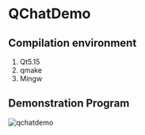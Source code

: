 # QChatDemo

## Compilation environment

1. Qt5.15
2. qmake
3. Mingw

## Demonstration Program

![qchatdemo](./qchatdemo.gif)
